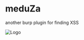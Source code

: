 # meduZa
another burp plugin for finding XSS

![Logo](https://github.com/vah13/meduZa/blob/master/plugin/logo.png?raw=true)
